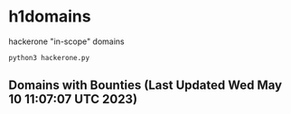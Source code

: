 # h1domains
hackerone "in-scope" domains

`python3 hackerone.py`
## Domains with Bounties (Last Updated Wed May 10 11:07:07 UTC 2023)
```

```
